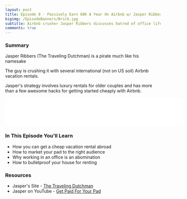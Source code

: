 ```yaml
---
layout: post
title: Episode 8 - Passively Earn 60K A Year On Airbnb w/ Jasper Ribbers aka The Flying Dutchman
bigimg: /EpisodeBanners/Brick.jpg
subtitle: Airbnb crusher Jasper Ribbers discusses hatred of office life and how he escaped with vacation rentals
comments: true
---
```


### Summary

Jasper Ribbers (The Traveling Dutchman) is a pirate much like his namesake

The guy is crushing it with several international (not on US soil) Airbnb vacation rentals.

Jasper's strategy involves luxury rentals for older couples and has more than a few awesome hacks for getting started cheaply with Airbnb.

<iframe style="border: none" src="//html5-player.libsyn.com/embed/episode/id/5335605/height/90/width/576/theme/custom/autonext/no/thumbnail/yes/autoplay/no/preload/no/no_addthis/no/direction/backward/render-playlist/no/custom-color/87A93A/" height="90" width="576" scrolling="no"  allowfullscreen webkitallowfullscreen mozallowfullscreen oallowfullscreen msallowfullscreen></iframe>


### In This Episode You'll Learn

* How you can get a cheap vacation rental abroad
* How to market your pad to the right audience
* Why working in an office is an abomination
* How to bulletproof your house for renting

### Resources

* Jasper's Site - [The Traveling Dutchman](http://thetravelingdutchman.com/)
* Jasper on YouTube - [Get Paid For Your Pad](https://www.youtube.com/watch?v=zRcCgulUN2M)

<br><br>